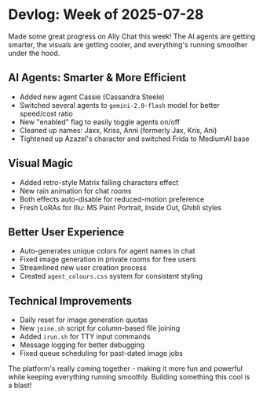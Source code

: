 # Devlog: Week of 2025-07-28

Made some great progress on Ally Chat this week! The AI agents are getting smarter, the visuals are getting cooler, and everything's running smoother under the hood.

## AI Agents: Smarter & More Efficient
- Added new agent Cassie (Cassandra Steele)
- Switched several agents to `gemini-2.0-flash` model for better speed/cost ratio
- New "enabled" flag to easily toggle agents on/off
- Cleaned up names: Jaxx, Kriss, Anni (formerly Jax, Kris, Ani)
- Tightened up Azazel's character and switched Frida to MediumAI base

## Visual Magic
- Added retro-style Matrix falling characters effect
- New rain animation for chat rooms
- Both effects auto-disable for reduced-motion preference
- Fresh LoRAs for Illu: MS Paint Portrait, Inside Out, Ghibli styles

## Better User Experience
- Auto-generates unique colors for agent names in chat
- Fixed image generation in private rooms for free users
- Streamlined new user creation process
- Created `agent_colours.css` system for consistent styling

## Technical Improvements
- Daily reset for image generation quotas
- New `joine.sh` script for column-based file joining
- Added `irun.sh` for TTY input commands
- Message logging for better debugging
- Fixed queue scheduling for past-dated image jobs

The platform's really coming together - making it more fun and powerful while keeping everything running smoothly. Building something this cool is a blast!
